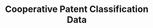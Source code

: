 ---
bigquery: https://console.cloud.google.com/bigquery?p=patents-public-data&d=cpc&page=dataset
citation: '“Cooperative Patent Classification” by the EPO and USPTO, for public use. '
contributors: EPO, USPTO
cost: None
description: Cooperative Patent Classification Data contains the scheme and definitions
  of the Cooperative Patent Classification system for classifying patent documents.
  The CPC is the result of a partnership between the EPO and the USPTO in their joint
  effort to develop a common, internationally compatible classification system for
  technical documents, in particular patent publications, which will be used by both
  offices in the patent granting process
documentation: https://www.cooperativepatentclassification.org/cpcSchemeAndDefinitions
last_edit: Mon, 04 Apr 2022 19:07:06 GMT
location: https://www.cooperativepatentclassification.org/index
maintained_by: USPTO, EPO
schema_fields: '[''dateRevised'', ''child_groups'', ''glossary'', ''titlePart'', ''notAllocatable'',
  ''breakdown_code'', ''level'', ''application_references'', ''synonyms'', ''title_part'',
  ''status'', ''limitingReferences'', ''parents'', ''titleFull'', ''additional_only'',
  ''childGroups'', ''ipcConcordant'', ''symbol'', ''children'', ''informative_references'',
  ''residualReferences'', ''ipc_concordant'', ''definition'', ''residual_references'',
  ''sizeCache'', ''applicationReferences'', ''not_allocatable'', ''breakdownCode'',
  ''date_revised'', ''informativeReferences'', ''title_full'', ''limiting_references'']'
shortname: cooperative_patent_classification
tags:
- patents
- science
title: Cooperative Patent Classification Data
uuid: 984374a7-16e9-4b35-9445-458daceb01bf
---